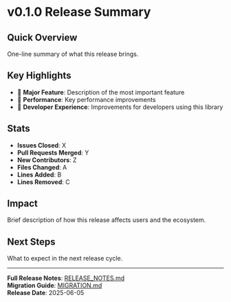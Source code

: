 # v0.1.0 Release Summary

## Quick Overview
One-line summary of what this release brings.

## Key Highlights
- 🎉 **Major Feature**: Description of the most important feature
- 🚀 **Performance**: Key performance improvements
- 🔧 **Developer Experience**: Improvements for developers using this library

## Stats
- **Issues Closed**: X
- **Pull Requests Merged**: Y
- **New Contributors**: Z
- **Files Changed**: A
- **Lines Added**: B
- **Lines Removed**: C

## Impact
Brief description of how this release affects users and the ecosystem.

## Next Steps
What to expect in the next release cycle.

---
**Full Release Notes**: [RELEASE_NOTES.md](./RELEASE_NOTES.md)  
**Migration Guide**: [MIGRATION.md](./MIGRATION.md)  
**Release Date**: 2025-06-05
